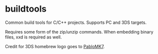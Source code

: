 # buildtools

Common build tools for C/C++ projects. Supports PC and 3DS targets.

Requires some form of the zip/unzip commands. When embedding binary files, xxd is required as well.

Credit for 3DS homebrew logo goes to [PabloMK7](http://gbatemp.net/members/pablomk7.345712/).